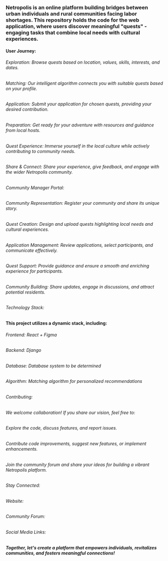 ### Netropolis is an online platform building bridges between urban individuals and rural communities facing labor shortages. This repository holds the code for the web application, where users discover meaningful "quests" - engaging tasks that combine local needs with cultural experiences.

#### User Journey:
###### Exploration: Browse quests based on location, values, skills, interests, and dates.
###### Matching: Our intelligent algorithm connects you with suitable quests based on your profile.
###### Application: Submit your application for chosen quests, providing your desired contribution.
###### Preparation: Get ready for your adventure with resources and guidance from local hosts.
###### Quest Experience: Immerse yourself in the local culture while actively contributing to community needs.
###### Share & Connect: Share your experience, give feedback, and engage with the wider Netropolis community.
###### Community Manager Portal:
###### Community Representation: Register your community and share its unique story.
###### Quest Creation: Design and upload quests highlighting local needs and cultural experiences.
###### Application Management: Review applications, select participants, and communicate effectively.
###### Quest Support: Provide guidance and ensure a smooth and enriching experience for participants.
###### Community Building: Share updates, engage in discussions, and attract potential residents.
###### Technology Stack:

#### This project utilizes a dynamic stack, including:

###### Frontend: React + Figma
###### Backend: Django
###### Database: Database system to be determined
###### Algorithm: Matching algorithm for personalized recommendations
###### Contributing:
###### We welcome collaboration! If you share our vision, feel free to:

###### Explore the code, discuss features, and report issues.
###### Contribute code improvements, suggest new features, or implement enhancements.
###### Join the community forum and share your ideas for building a vibrant Netropolis platform.

###### Stay Connected:
###### Website:
###### Community Forum:
###### Social Media Links:

##### Together, let's create a platform that empowers individuals, revitalizes communities, and fosters meaningful connections!